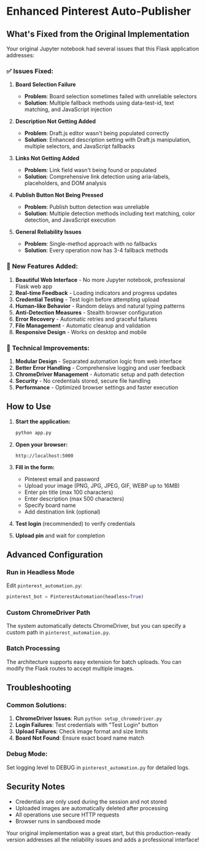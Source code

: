 # Enhanced Pinterest Auto-Publisher

## What's Fixed from the Original Implementation

Your original Jupyter notebook had several issues that this Flask application addresses:

### ✅ **Issues Fixed:**

1. **Board Selection Failure**

   - **Problem**: Board selection sometimes failed with unreliable selectors
   - **Solution**: Multiple fallback methods using data-test-id, text matching, and JavaScript injection

2. **Description Not Getting Added**

   - **Problem**: Draft.js editor wasn't being populated correctly
   - **Solution**: Enhanced description setting with Draft.js manipulation, multiple selectors, and JavaScript fallbacks

3. **Links Not Getting Added**

   - **Problem**: Link field wasn't being found or populated
   - **Solution**: Comprehensive link detection using aria-labels, placeholders, and DOM analysis

4. **Publish Button Not Being Pressed**

   - **Problem**: Publish button detection was unreliable
   - **Solution**: Multiple detection methods including text matching, color detection, and JavaScript execution

5. **General Reliability Issues**
   - **Problem**: Single-method approach with no fallbacks
   - **Solution**: Every operation now has 3-4 fallback methods

### 🚀 **New Features Added:**

1. **Beautiful Web Interface** - No more Jupyter notebook, professional Flask web app
2. **Real-time Feedback** - Loading indicators and progress updates
3. **Credential Testing** - Test login before attempting upload
4. **Human-like Behavior** - Random delays and natural typing patterns
5. **Anti-Detection Measures** - Stealth browser configuration
6. **Error Recovery** - Automatic retries and graceful failures
7. **File Management** - Automatic cleanup and validation
8. **Responsive Design** - Works on desktop and mobile

### 🔧 **Technical Improvements:**

1. **Modular Design** - Separated automation logic from web interface
2. **Better Error Handling** - Comprehensive logging and user feedback
3. **ChromeDriver Management** - Automatic setup and path detection
4. **Security** - No credentials stored, secure file handling
5. **Performance** - Optimized browser settings and faster execution

## How to Use

1. **Start the application:**

   ```bash
   python app.py
   ```

2. **Open your browser:**

   ```
   http://localhost:5000
   ```

3. **Fill in the form:**

   - Pinterest email and password
   - Upload your image (PNG, JPG, JPEG, GIF, WEBP up to 16MB)
   - Enter pin title (max 100 characters)
   - Enter description (max 500 characters)
   - Specify board name
   - Add destination link (optional)

4. **Test login** (recommended) to verify credentials

5. **Upload pin** and wait for completion

## Advanced Configuration

### Run in Headless Mode

Edit `pinterest_automation.py`:

```python
pinterest_bot = PinterestAutomation(headless=True)
```

### Custom ChromeDriver Path

The system automatically detects ChromeDriver, but you can specify a custom path in `pinterest_automation.py`.

### Batch Processing

The architecture supports easy extension for batch uploads. You can modify the Flask routes to accept multiple images.

## Troubleshooting

### Common Solutions:

1. **ChromeDriver Issues**: Run `python setup_chromedriver.py`
2. **Login Failures**: Test credentials with "Test Login" button
3. **Upload Failures**: Check image format and size limits
4. **Board Not Found**: Ensure exact board name match

### Debug Mode:

Set logging level to DEBUG in `pinterest_automation.py` for detailed logs.

## Security Notes

- Credentials are only used during the session and not stored
- Uploaded images are automatically deleted after processing
- All operations use secure HTTP requests
- Browser runs in sandboxed mode

Your original implementation was a great start, but this production-ready version addresses all the reliability issues and adds a professional interface!
